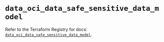 # `data_oci_data_safe_sensitive_data_model`

Refer to the Terraform Registry for docs: [`data_oci_data_safe_sensitive_data_model`](https://registry.terraform.io/providers/oracle/oci/6.18.0/docs/data-sources/data_safe_sensitive_data_model).

